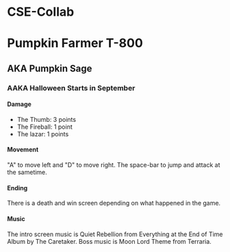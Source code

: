 # CSE-Collab

# Pumpkin Farmer T-800
## AKA Pumpkin Sage
### AAKA Halloween Starts in September

#### Damage
- The Thumb: 3 points
- The Fireball: 1 point
- The lazar: 1 points

#### Movement
"A" to move left and "D" to move right. The space-bar to jump and attack at the sametime. 

#### Ending
There is a death and win screen depending on what happened in the game.

#### Music
The intro screen music is Quiet Rebellion from Everything at the End of Time Album by The Caretaker.
Boss music is Moon Lord Theme from Terraria. 





